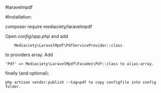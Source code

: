 #laravelmpdf

#Installation:

composer require mediaciety/laravelmpdf

Open *config/app.php* and add 
```
    Mediaciety\LaravelMpdf\PdfServiceProvider::class 
```
to providers array.
Add 
```
'Pdf' => Mediaciety\LaravelMpdf\Facades\Pdf::class to alias-array.
```
finally (and optional): 
```
php artisan vendor:publish --tag=pdf to copy configfile into config folder.
```
